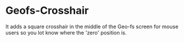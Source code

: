 # Geofs-Crosshair
It adds a square crosshair in the middle of the Geo-fs screen for mouse users so you lot know where the 'zero' position is.
